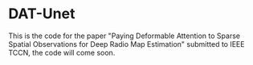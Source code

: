 # DAT-Unet

This is the code for the paper "Paying Deformable Attention to Sparse Spatial Observations for Deep Radio Map Estimation" submitted to IEEE TCCN, the code will come soon.
